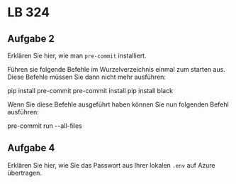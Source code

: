 # LB 324

## Aufgabe 2
Erklären Sie hier, wie man `pre-commit` installiert.

Führen sie folgende Befehle im Wurzelverzeichnis einmal zum starten aus. Diese Befehle müssen Sie dann nicht mehr ausführen:

pip install pre-commit
pre-commit install
pip install black

Wenn Sie diese Befehle ausgeführt haben können Sie nun folgenden Befehl ausführen:

pre-commit run --all-files

## Aufgabe 4
Erklären Sie hier, wie Sie das Passwort aus Ihrer lokalen `.env` auf Azure übertragen.